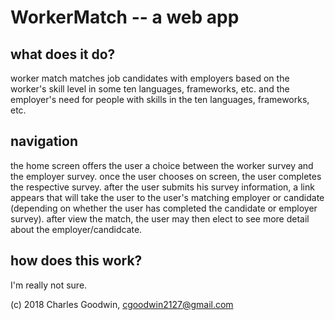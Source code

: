 # WorkerMatch -- a web app

## what does it do?

worker match matches job candidates with employers based on the worker's skill
level in some ten languages, frameworks, etc. and the employer's need for 
people with skills in the ten languages, frameworks, etc.

## navigation

the home screen offers the user a choice between the worker survey and the 
employer survey.  once the user chooses on screen, the user completes the
respective survey.  after the user submits his survey information, 
a link appears that will take the user to the user's matching employer or
candidate (depending on whether the user has completed the candidate or 
employer survey).  after view the match, the user may then elect to see more detail about 
the employer/candidcate.  

## how does this work?
I'm really not sure.

(c) 2018 Charles Goodwin, cgoodwin2127@gmail.com



